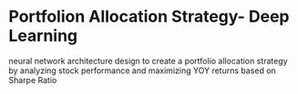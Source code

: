 # Portfolion Allocation Strategy- Deep Learning
neural network architecture design to create a portfolio allocation
strategy by analyzing stock performance and maximizing YOY returns based on Sharpe Ratio
